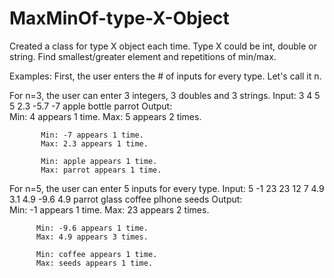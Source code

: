 # MaxMinOf-type-X-Object
Created a class for type X object each time. Type X could be int, double or string.
Find smallest/greater element and repetitions of min/max.

Examples:
First, the user enters the # of inputs for every type. Let's call it n.

For n=3, the user can enter 3 integers, 3 doubles and 3 strings.
Input:     3 4 5 5 2.3 -5.7 -7 apple bottle parrot
Output:   
           Min: 4 appears 1 time.
           Max: 5 appears 2 times.
           
           Min: -7 appears 1 time.
           Max: 2.3 appears 1 time.
           
           Min: apple appears 1 time.
           Max: parrot appears 1 time.
          
For n=5, the user can enter 5 inputs for every type.
Input:    5 -1 23 23 12 7 4.9 3.1 4.9 -9.6 4.9 parrot glass coffee plhone seeds
Output:   
          Min: -1 appears 1 time.
          Max: 23 appears 2 times.
           
          Min: -9.6 appears 1 time.
          Max: 4.9 appears 3 times.
           
          Min: coffee appears 1 time.
          Max: seeds appears 1 time.
     
